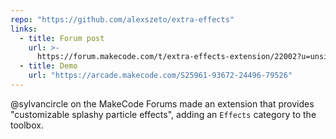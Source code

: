 ```yaml
---
repo: "https://github.com/alexszeto/extra-effects"
links:
  - title: Forum post
    url: >-
      https://forum.makecode.com/t/extra-effects-extension/22002?u=unsignedarduino
  - title: Demo
    url: "https://arcade.makecode.com/S25961-93672-24496-79526"
---
```


@sylvancircle on the MakeCode Forums made an extension that provides "customizable splashy particle effects", adding an `Effects` category to the toolbox.
